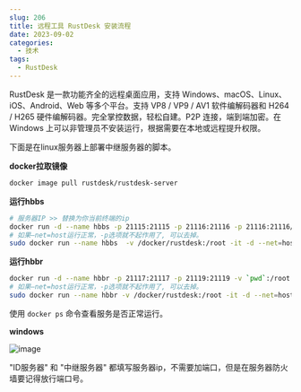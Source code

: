 ```yaml
---
slug: 206
title: 远程工具 RustDesk 安装流程
date: 2023-09-02
categories: 
  - 技术
tags:
  - RustDesk
---
```


RustDesk 是一款功能齐全的远程桌面应用，支持 Windows、macOS、Linux、iOS、Android、Web 等多个平台。支持 VP8 / VP9 / AV1 软件编解码器和 H264 / H265 硬件编解码器。完全掌控数据，轻松自建。P2P 连接，端到端加密。在 Windows 上可以非管理员不安装运行，根据需要在本地或远程提升权限。

下面是在linux服务器上部署中继服务器的脚本。

**docker拉取镜像**

```bash
docker image pull rustdesk/rustdesk-server
```

**运行hbbs**

```bash
# 服务器IP >> 替换为你当前终端的ip
docker run -d --name hbbs -p 21115:21115 -p 21116:21116 -p 21116:21116/udp -p 21118:21118 -v `pwd`:/root -it --net=host --rm rustdesk/rustdesk-server hbbs -r 服务器IP
# 如果–net=host运行正常，-p选项就不起作用了, 可以去掉。
sudo docker run --name hbbs  -v /docker/rustdesk:/root -it -d --net=host --restart=always rustdesk/rustdesk-server hbbs -r 服务器IP
```

**运行hbbr**

```bash
docker run -d --name hbbr -p 21117:21117 -p 21119:21119 -v `pwd`:/root -it --net=host --rm rustdesk/rustdesk-server hbbr
# 如果–net=host运行正常，-p选项就不起作用了, 可以去掉。
sudo docker run --name hbbr -v /docker/rustdesk:/root -it -d --net=host --restart=always rustdesk/rustdesk-server hbbr
```

使用 `docker ps` 命令查看服务是否正常运行。

**windows**

![image](https://imgurl.zishu.me/images/image.5tsp4rfbz8k0.jpg)

"ID服务器" 和 "中继服务器" 都填写服务器ip，不需要加端口，但是在服务器防火墙要记得放行端口号。